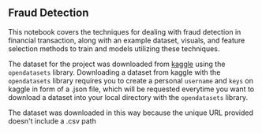 ## Fraud Detection

This notebook covers the techniques for dealing with fraud detection in financial transaction, along with an example dataset, visuals, and feature selection methods to train and models utilizing these techniques.

 The dataset for the project was downloaded from [kaggle](https://www.kaggle.com/datasets/ealaxi/paysim1/download?datasetVersionNumber=2) using the `opendatasets` library. Downloading a dataset from kaggle with the `opendatasets` library requires you to create a personal `username` and `keys` on kaggle in form of a .json file, which will be requested everytime you want to download a dataset into your local directory with the `opendatasets` library.
 
 The dataset was downloaded in this way because the unique URL provided doesn't include a .csv path